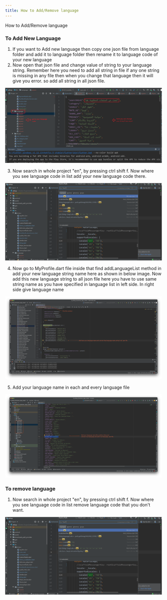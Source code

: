 ```yaml
---
title: How to Add/Remove language
---
```


How to Add/Remove language

### To Add New Language

1. If you want to Add new language then copy one json file from language folder and add it to language folder then rename it to language code of your new language
2. Now open that json file and change value of string to your language string. Remember here you need to add all string in file if any one string is missing in any file then when you change that language then it will give you error. so add all string in all json file.

![eShop](/img/lan2.png)

3. Now search in whole project "en", by pressing ctrl shift f. Now where you see language code in list add your new language code there.

![eShop](/img/lang1.png)

4. Now go to MyProfile.dart file inside that find addLanguageList method in add your new language string name here as shown in below image. Now add this new language string to all json file here you have to use same string name as you have specified in language list in left side. In right side give language name

![eShop](/img/lang2.png)

5. Add your language name in each and every language file

![eShop](/img/lang5.png)

### To remove language

1. Now search in whole project "en", by pressing ctrl shift f. Now where you see language code in list remove language code that you don't want.

![eShop](/img/lang1.png) 
